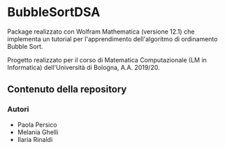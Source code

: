 # BubbleSortDSA
Package realizzato con Wolfram Mathematica (versione 12.1) che implementa un tutorial per l'apprendimento dell'algoritmo di ordinamento Bubble Sort.

Progetto realizzato per il corso di Matematica Computazionale (LM in Informatica) dell'Università di Bologna, A.A. 2019/20.

## Contenuto della repository

### Autori
- Paola Persico
- Melania Ghelli 
- Ilaria Rinaldi
